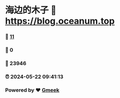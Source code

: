 # 海边的木子 :link: https://blog.oceanum.top 
### :page_facing_up: [11](https://blog.oceanum.top/tag.html) 
### :speech_balloon: 0 
### :hibiscus: 23946 
### :alarm_clock: 2024-05-22 09:41:13 
### Powered by :heart: [Gmeek](https://github.com/Meekdai/Gmeek)
